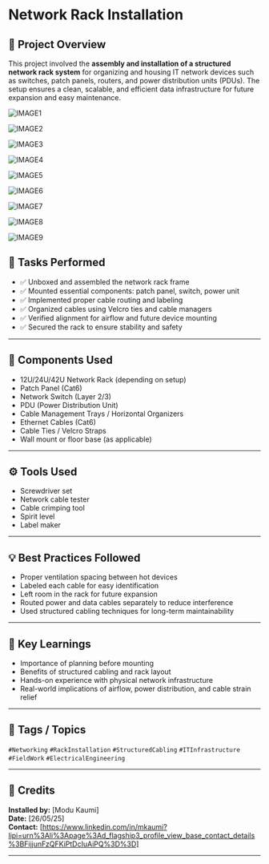 # Network Rack Installation

## 📌 Project Overview

This project involved the **assembly and installation of a structured network rack system** for organizing and housing IT network devices such as switches, patch panels, routers, and power distribution units (PDUs). The setup ensures a clean, scalable, and efficient data infrastructure for future expansion and easy maintenance.

![IMAGE1](images/image1.jpg)

![IMAGE2](images/image2.jpg)

![IMAGE3](images/image3.jpg)

![IMAGE4](images/image4.jpg)

![IMAGE5](images/image5.jpg)

![IMAGE6](images/image6.jpg)

![IMAGE7](images/image7.jpg)

![IMAGE8](images/image8.jpg)

![IMAGE9](images/image9.jpg)

## 🔧 Tasks Performed

- ✅ Unboxed and assembled the network rack frame
- ✅ Mounted essential components: patch panel, switch, power unit
- ✅ Implemented proper cable routing and labeling
- ✅ Organized cables using Velcro ties and cable managers
- ✅ Verified alignment for airflow and future device mounting
- ✅ Secured the rack to ensure stability and safety

---

## 🧰 Components Used

- 12U/24U/42U Network Rack (depending on setup)
- Patch Panel (Cat6)
- Network Switch (Layer 2/3)
- PDU (Power Distribution Unit)
- Cable Management Trays / Horizontal Organizers
- Ethernet Cables (Cat6)
- Cable Ties / Velcro Straps
- Wall mount or floor base (as applicable)

---

## ⚙️ Tools Used

- Screwdriver set
- Network cable tester
- Cable crimping tool
- Spirit level
- Label maker

---

## 💡 Best Practices Followed

- Proper ventilation spacing between hot devices
- Labeled each cable for easy identification
- Left room in the rack for future expansion
- Routed power and data cables separately to reduce interference
- Used structured cabling techniques for long-term maintainability

---

## 🧠 Key Learnings

- Importance of planning before mounting
- Benefits of structured cabling and rack layout
- Hands-on experience with physical network infrastructure
- Real-world implications of airflow, power distribution, and cable strain relief

---

## 🔖 Tags / Topics

`#Networking` `#RackInstallation` `#StructuredCabling` `#ITInfrastructure` `#FieldWork` `#ElectricalEngineering`

---

## 🙌 Credits

**Installed by:** [Modu Kaumi]  
**Date:** [26/05/25]  
**Contact:** [https://www.linkedin.com/in/mkaumi?lipi=urn%3Ali%3Apage%3Ad_flagship3_profile_view_base_contact_details%3BFijjunFzQFKiPtDcIuAiPQ%3D%3D]

---
